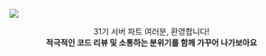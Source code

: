 <img src="https://user-images.githubusercontent.com/54793607/192405614-ede00eeb-d98f-46a6-a447-7e8478fe3353.png"><img>


<div align="center"> 
31기 서버 파트 여러분, 환영합니다!  <br>
<b>적극적인 코드 리뷰 및 소통하는 분위기를 함께 가꾸어 나가보아요</b>
</div>

